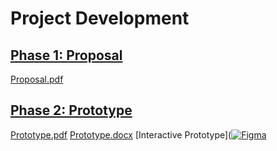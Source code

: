 # Project Development
## [Phase 1: Proposal]("https://github.com/MintedKitten/ReadMe/tree/main/Documents/Phase%201")
[Proposal.pdf]("https://github.com/MintedKitten/ReadMe/blob/main/Documents/Phase%201/Project%20Proposal.pdf")
## [Phase 2: Prototype]("https://github.com/MintedKitten/ReadMe/tree/main/Documents/Phase%202")
[Prototype.pdf]("https://github.com/MintedKitten/ReadMe/blob/main/Documents/Phase%202/Read%20me%20Prototype.pdf")
[Prototype.docx]("https://github.com/MintedKitten/ReadMe/blob/main/Documents/Phase%202/Read%20me%20Prototype.docx")
[Interactive Prototype]([![Figma](https://img.shields.io/badge/Figma-F24E1E?style=for-the-badge&logo=figma&logoColor=white)](https://www.figma.com/proto/2EUbTXgLlOTit0UvN75fhz/App-UI?node-id=0%3A1&scaling=scale-down&starting-point-node-id=135%3A1918)

